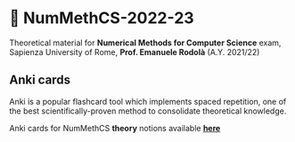 # 🔢 NumMethCS-2022-23
Theoretical material for **Numerical Methods for Computer Science** exam, Sapienza University of Rome, **Prof. Emanuele Rodolà** (A.Y. 2021/22)

## Anki cards

Anki is a popular flashcard tool which implements spaced repetition, one of the best scientifically-proven method to consolidate theoretical knowledge.

Anki cards for NumMethCS **theory** notions available [**here**](https://drive.google.com/drive/folders/1X6NYuO_AVJz7pH1ox9PIHQDnppe6hyWn)
